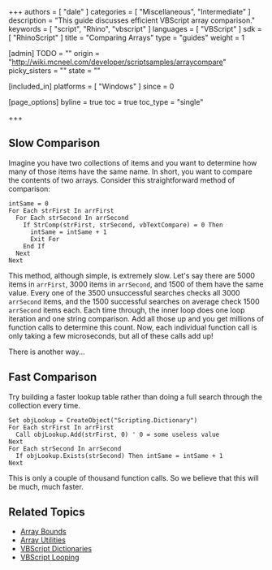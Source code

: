 +++
authors = [ "dale" ]
categories = [ "Miscellaneous", "Intermediate" ]
description = "This guide discusses efficient VBScript array comparison."
keywords = [ "script", "Rhino", "vbscript" ]
languages = [ "VBScript" ]
sdk = [ "RhinoScript" ]
title = "Comparing Arrays"
type = "guides"
weight = 1

[admin]
TODO = ""
origin = "http://wiki.mcneel.com/developer/scriptsamples/arraycompare"
picky_sisters = ""
state = ""

[included_in]
platforms = [ "Windows" ]
since = 0

[page_options]
byline = true
toc = true
toc_type = "single"

+++

 
## Slow Comparison

Imagine you have two collections of items and you want to determine how many of those items have the same name.  In short, you want to compare the contents of two arrays.  Consider this straightforward method of comparison:

```vbnet
intSame = 0
For Each strFirst In arrFirst
  For Each strSecond In arrSecond
    If StrComp(strFirst, strSecond, vbTextCompare) = 0 Then
      intSame = intSame + 1
      Exit For
    End If
  Next
Next
```

This method, although simple, is extremely slow.  Let's say there are 5000 items in `arrFirst`, 3000 items in `arrSecond`, and 1500 of them have the same value. Every one of the 3500 unsuccessful searches checks all 3000 `arrSecond` items, and the 1500 successful searches on average check 1500 `arrSecond` items each. Each time through, the inner loop does one loop iteration and one string comparison. Add all those up and you get millions of function calls to determine this count. Now, each individual function call is only taking a few microseconds, but all of these calls add up!

There is another way...

## Fast Comparison

Try building a faster lookup table rather than doing a full search through the collection every time.

```vbnet
Set objLookup = CreateObject("Scripting.Dictionary")
For Each strFirst In arrFirst
  Call objLookup.Add(strFirst, 0) ' 0 = some useless value
Next
For Each strSecond In arrSecond
  If objLookup.Exists(strSecond) Then intSame = intSame + 1
Next
```

This is only a couple of thousand function calls.  So we believe that this will be much, much faster.

## Related Topics

- [Array Bounds](/guides/rhinoscript/array-bounds)
- [Array Utilities](/guides/rhinoscript/array-utilities)
- [VBScript Dictionaries](/guides/rhinoscript/vbscript-dictionaries)
- [VBScript Looping](/guides/rhinoscript/vbscript-looping)
